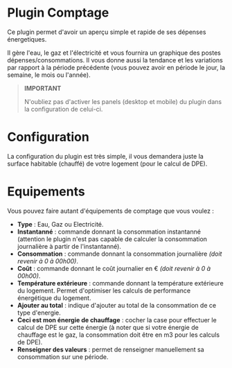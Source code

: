 # Plugin Comptage

Ce plugin permet d'avoir un aperçu simple et rapide de ses dépenses énergetiques.

Il gère l'eau, le gaz et l'électricité et vous fournira un graphique des postes  dépenses/consommations. Il vous donne aussi la tendance et les variations par rapport à la période précédente (vous pouvez avoir en période le jour, la semaine, le mois ou l'année).

> **IMPORTANT**
>
> N'oubliez pas d'activer les panels (desktop et mobile) du plugin dans la configuration de celui-ci.

# Configuration

La configuration du plugin est très simple, il vous demandera juste la surface habitable (chauffé) de votre logement (pour le calcul de DPE).

# Equipements

Vous pouvez faire autant d'équipements de comptage que vous voulez :

* **Type** :  Eau, Gaz ou Electricité.
* **Instantanné** : commande donnant la consommation instantanné (attention le plugin n'est pas capable de calculer la consommation journalière à partir de l'instantanné).
* **Consommation** : commande donnant la consommation journalière *(doit revenir à 0 à 00h00)*.
* **Coût** : commande donnant le coût journalier en € *(doit revenir à 0 à 00h00)*.
* **Température extérieure** : commande donnant la température extérieure du logement. Permet d'optimiser les calculs de performance énergétique du logement.
* **Ajouter au total** : indique d'ajouter au total de la consommation de ce type d'energie.
* **Ceci est mon énergie de chauffage** : cocher la case pour effectuer le calcul de DPE sur cette énergie (à noter que si votre énergie de chauffage est le gaz, la consommation doit être en m3 pour les calculs de DPE).
* **Renseigner des valeurs** : permet de renseigner manuellement sa consommation sur une période.